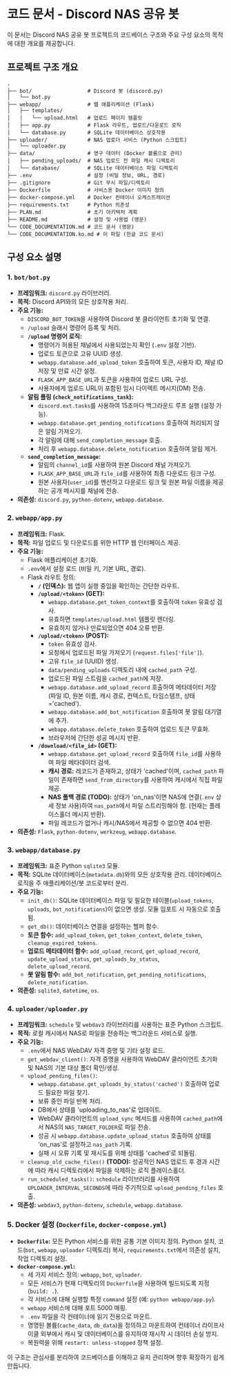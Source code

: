 # 코드 문서 - Discord NAS 공유 봇

이 문서는 Discord NAS 공유 봇 프로젝트의 코드베이스 구조와 주요 구성 요소의 목적에 대한 개요를 제공합니다.

## 프로젝트 구조 개요

```
.
├── bot/                  # Discord 봇 (discord.py)
│   └── bot.py
├── webapp/               # 웹 애플리케이션 (Flask)
│   ├── templates/
│   │   └── upload.html   # 업로드 페이지 템플릿
│   ├── app.py            # Flask 라우트, 업로드/다운로드 로직
│   └── database.py       # SQLite 데이터베이스 상호작용
├── uploader/             # NAS 업로더 서비스 (Python 스크립트)
│   └── uploader.py
├── data/                 # 영구 데이터 (Docker 볼륨으로 관리)
│   ├── pending_uploads/  # NAS 업로드 전 파일 캐시 디렉토리
│   └── database/         # SQLite 데이터베이스 파일 디렉토리
├── .env                  # 설정 (비밀 정보, URL, 경로)
├── .gitignore            # Git 무시 파일/디렉토리
├── Dockerfile            # 서비스용 Docker 이미지 정의
├── docker-compose.yml    # Docker 컨테이너 오케스트레이션
├── requirements.txt      # Python 의존성
├── PLAN.md               # 초기 아키텍처 계획
├── README.md             # 설정 및 사용법 (영문)
└── CODE_DOCUMENTATION.md # 코드 문서 (영문)
└── CODE_DOCUMENTATION.ko.md # 이 파일 (한글 코드 문서)
```

## 구성 요소 설명

### 1. `bot/bot.py`

- **프레임워크:** `discord.py` 라이브러리.
- **목적:** Discord API와의 모든 상호작용 처리.
- **주요 기능:**
  - `DISCORD_BOT_TOKEN`을 사용하여 Discord 봇 클라이언트 초기화 및 연결.
  - `/upload` 슬래시 명령어 등록 및 처리.
  - **`/upload` 명령어 로직:**
    - 명령어가 허용된 채널에서 사용되었는지 확인 (`.env` 설정 기반).
    - 업로드 토큰으로 고유 UUID 생성.
    - `webapp.database.add_upload_token` 호출하여 토큰, 사용자 ID, 채널 ID 저장 및 만료 시간 설정.
    - `FLASK_APP_BASE_URL`과 토큰을 사용하여 업로드 URL 구성.
    - 사용자에게 업로드 URL이 포함된 임시 다이렉트 메시지(DM) 전송.
  - **알림 폴링 (`check_notifications_task`):**
    - `discord.ext.tasks`를 사용하여 15초마다 백그라운드 루프 실행 (설정 가능).
    - `webapp.database.get_pending_notifications` 호출하여 처리되지 않은 알림 가져오기.
    - 각 알림에 대해 `send_completion_message` 호출.
    - 처리 후 `webapp.database.delete_notification` 호출하여 알림 제거.
  - **`send_completion_message`:**
    - 알림의 `channel_id`를 사용하여 원본 Discord 채널 가져오기.
    - `FLASK_APP_BASE_URL`과 `file_id`를 사용하여 최종 다운로드 링크 구성.
    - 원본 사용자(`user_id`)를 멘션하고 다운로드 링크 및 원본 파일 이름을 제공하는 공개 메시지를 채널에 전송.
- **의존성:** `discord.py`, `python-dotenv`, `webapp.database`.

### 2. `webapp/app.py`

- **프레임워크:** Flask.
- **목적:** 파일 업로드 및 다운로드를 위한 HTTP 웹 인터페이스 제공.
- **주요 기능:**
  - Flask 애플리케이션 초기화.
  - `.env`에서 설정 로드 (비밀 키, 기본 URL, 경로).
  - Flask 라우트 정의:
    - **`/` (인덱스):** 웹 앱이 실행 중임을 확인하는 간단한 라우트.
    - **`/upload/<token>` (GET):**
      - `webapp.database.get_token_context`를 호출하여 `token` 유효성 검사.
      - 유효하면 `templates/upload.html` 템플릿 렌더링.
      - 유효하지 않거나 만료되었으면 404 오류 반환.
    - **`/upload/<token>` (POST):**
      - `token` 유효성 검사.
      - 요청에서 업로드된 파일 가져오기 (`request.files['file']`).
      - 고유 `file_id` (UUID) 생성.
      - `data/pending_uploads` 디렉토리 내에 `cached_path` 구성.
      - 업로드된 파일 스트림을 `cached_path`에 저장.
      - `webapp.database.add_upload_record` 호출하여 메타데이터 저장 (파일 ID, 원본 이름, 캐시 경로, 컨텍스트, 타임스탬프, 상태='cached').
      - `webapp.database.add_bot_notification` 호출하여 봇 알림 대기열에 추가.
      - `webapp.database.delete_token` 호출하여 업로드 토큰 무효화.
      - 브라우저에 간단한 성공 메시지 반환.
    - **`/download/<file_id>` (GET):**
      - `webapp.database.get_upload_record` 호출하여 `file_id`를 사용하여 파일 메타데이터 검색.
      - **캐시 경로:** 레코드가 존재하고, 상태가 'cached'이며, `cached_path` 파일이 존재하면 `send_from_directory`를 사용하여 캐시에서 직접 파일 제공.
      - **NAS 폴백 경로 (TODO):** 상태가 'on_nas'이면 NAS에 연결(`.env` 상세 정보 사용)하여 `nas_path`에서 파일 스트리밍해야 함. (현재는 플레이스홀더 메시지 반환).
      - 파일 레코드가 없거나 캐시/NAS에서 제공할 수 없으면 404 반환.
- **의존성:** `Flask`, `python-dotenv`, `werkzeug`, `webapp.database`.

### 3. `webapp/database.py`

- **프레임워크:** 표준 Python `sqlite3` 모듈.
- **목적:** SQLite 데이터베이스(`metadata.db`)와의 모든 상호작용 관리. 데이터베이스 로직을 주 애플리케이션/봇 코드로부터 분리.
- **주요 기능:**
  - `init_db()`: SQLite 데이터베이스 파일 및 필요한 테이블(`upload_tokens`, `uploads`, `bot_notifications`)이 없으면 생성. 모듈 임포트 시 자동으로 호출됨.
  - `get_db()`: 데이터베이스 연결을 설정하는 헬퍼 함수.
  - **토큰 함수:** `add_upload_token`, `get_token_context`, `delete_token`, `cleanup_expired_tokens`.
  - **업로드 메타데이터 함수:** `add_upload_record`, `get_upload_record`, `update_upload_status`, `get_uploads_by_status`, `delete_upload_record`.
  - **봇 알림 함수:** `add_bot_notification`, `get_pending_notifications`, `delete_notification`.
- **의존성:** `sqlite3`, `datetime`, `os`.

### 4. `uploader/uploader.py`

- **프레임워크:** `schedule` 및 `webdav3` 라이브러리를 사용하는 표준 Python 스크립트.
- **목적:** 로컬 캐시에서 NAS로 파일을 전송하는 백그라운드 서비스로 실행.
- **주요 기능:**
  - `.env`에서 NAS WebDAV 자격 증명 및 기타 설정 로드.
  - `get_webdav_client()`: 자격 증명을 사용하여 WebDAV 클라이언트 초기화 및 NAS의 기본 대상 폴더 확인/생성.
  - `upload_pending_files()`:
    - `webapp.database.get_uploads_by_status('cached')` 호출하여 업로드 필요한 파일 찾기.
    - 보류 중인 파일 반복 처리.
    - DB에서 상태를 'uploading_to_nas'로 업데이트.
    - WebDAV 클라이언트의 `upload_sync` 메서드를 사용하여 `cached_path`에서 NAS의 `NAS_TARGET_FOLDER`로 파일 전송.
    - 성공 시 `webapp.database.update_upload_status` 호출하여 상태를 'on_nas'로 설정하고 `nas_path` 기록.
    - 실패 시 오류 기록 및 재시도를 위해 상태를 'cached'로 되돌림.
  - `cleanup_old_cache_files()` **(TODO):** 성공적인 NAS 업로드 후 경과 시간에 따라 캐시 디렉토리에서 파일을 삭제하는 로직 플레이스홀더.
  - `run_scheduled_tasks()`: `schedule` 라이브러리를 사용하여 `UPLOADER_INTERVAL_SECONDS`에 따라 주기적으로 `upload_pending_files` 호출.
- **의존성:** `webdav3`, `python-dotenv`, `schedule`, `webapp.database`.

### 5. Docker 설정 (`Dockerfile`, `docker-compose.yml`)

- **`Dockerfile`:** 모든 Python 서비스를 위한 공통 기본 이미지 정의. Python 설치, 코드(`bot`, `webapp`, `uploader` 디렉토리) 복사, `requirements.txt`에서 의존성 설치, 작업 디렉토리 설정.
- **`docker-compose.yml`:**
  - 세 가지 서비스 정의: `webapp`, `bot`, `uploader`.
  - 모든 서비스가 현재 디렉토리의 `Dockerfile`을 사용하여 빌드되도록 지정 (`build: .`).
  - 각 서비스에 대해 실행할 특정 `command` 설정 (예: `python webapp/app.py`).
  - `webapp` 서비스에 대해 포트 5000 매핑.
  - `.env` 파일을 각 컨테이너에 읽기 전용으로 마운트.
  - 명명된 볼륨(`cache_data`, `db_data`)을 정의하고 마운트하여 컨테이너 라이프사이클 외부에서 캐시 및 데이터베이스를 유지하여 재시작 시 데이터 손실 방지.
  - 복원력을 위해 `restart: unless-stopped` 정책 설정.

이 구조는 관심사를 분리하여 코드베이스를 이해하고 유지 관리하며 향후 확장하기 쉽게 만듭니다.
